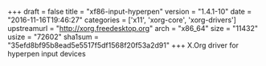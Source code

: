 +++
draft = false
title = "xf86-input-hyperpen"
version = "1.4.1-10"
date = "2016-11-16T19:46:27"
categories = ['x11', 'xorg-core', 'xorg-drivers']
upstreamurl = "http://xorg.freedesktop.org"
arch = "x86_64"
size = "11432"
usize = "72602"
sha1sum = "35efd8bf95b8ead5e5517f5df1568f20f53a2d91"
+++
X.Org driver for hyperpen input devices
